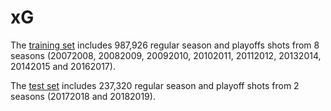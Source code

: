 # xG

The <a href="https://drive.google.com/file/d/1rAEsvR4efPrDjyqWFCL8i1OciWfXxKs7/view?usp=sharing">training set</a> includes 987,926 regular season and playoffs shots from 8 seasons (20072008, 20082009, 20092010, 20102011, 20112012, 20132014, 20142015 and 20162017).
<p>
The <a href="https://drive.google.com/file/d/1C5l53rmSugEvGRdRH0cKAyBzSOHlAaeE/view?usp=sharing">test set</a> includes 237,320 regular season and playoff shots from 2 seasons (20172018 and 20182019).

